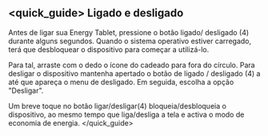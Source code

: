 ## <quick_guide> Ligado e desligado

Antes de ligar sua Energy Tablet, pressione o botão ligado/ desligado (4) durante alguns segundos. Quando o sistema operativo estiver carregado, terá que desbloquear o dispositivo para começar a utilizá-lo. 

Para tal, arraste com o dedo o ícone do cadeado para fora do círculo. Para desligar o dispositivo mantenha apertado o botão de ligado / desligado (4) a até que apareça o menu de desligado. Em seguida, escolha a opção "Desligar".

Um breve toque no botão ligar/desligar(4) bloqueia/desbloqueia o dispositivo, ao mesmo tempo que liga/desliga a tela e activa o modo de economia de energia.
</quick_guide>
